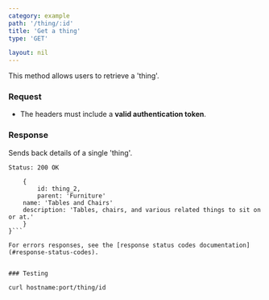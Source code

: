 ```yaml
---
category: example
path: '/thing/:id'
title: 'Get a thing'
type: 'GET'

layout: nil
---
```


This method allows users to retrieve a 'thing'.

### Request

* The headers must include a **valid authentication token**.

### Response

Sends back details of a single 'thing'.

```Status: 200 OK```
```{
    {
        id: thing_2,
        parent: 'Furniture'
	name: 'Tables and Chairs'
	description: 'Tables, chairs, and various related things to sit on or at.'
    }
}```

For errors responses, see the [response status codes documentation](#response-status-codes).


### Testing

curl hostname:port/thing/id
